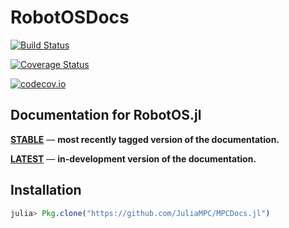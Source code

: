 # RobotOSDocs

[![Build Status](https://travis-ci.org/huckl3b3rry87/RobotOSDocs.jl.svg?branch=master)](https://travis-ci.org/huckl3b3rry87/RobotOSDocs.jl)

[![Coverage Status](https://coveralls.io/repos/huckl3b3rry87/RobotOSDocs.jl/badge.svg?branch=master&service=github)](https://coveralls.io/github/huckl3b3rry87/RobotOSDocs.jl?branch=master)

[![codecov.io](http://codecov.io/github/huckl3b3rry87/RobotOSDocs.jl/coverage.svg?branch=master)](http://codecov.io/github/huckl3b3rry87/RobotOSDocs.jl?branch=master)

## Documentation for RobotOS.jl

[**STABLE**](https://huckl3b3rry87.github.io/RobotOSDocs.jl/stable/) &mdash; **most recently tagged version of the documentation.**

[**LATEST**](https://huckl3b3rry87.github.io/RobotOSDocs.jl/latest/) &mdash; **in-development version of the documentation.**


## Installation

```julia
julia> Pkg.clone("https://github.com/JuliaMPC/MPCDocs.jl")
```
